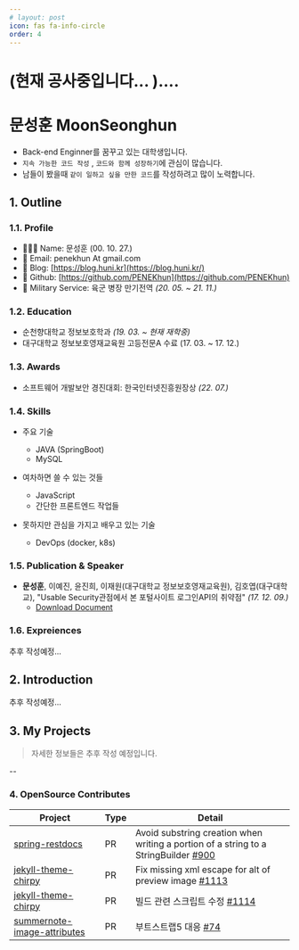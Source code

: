 ```yaml
---
# layout: post
icon: fas fa-info-circle
order: 4
---
```


<style>
 .project h1 {
     color: #333;
}
 .project h2 {
     color: #666;
}
 .project_wrap {
     display: flex;
     flex-wrap: wrap;
     align-items: flex-start;
     justify-content: space-between;
     margin-bottom: 1.5rem;
}
 .project {
     width: 100%;
     border-top: 1px solid #ccc;
     padding-top: 20px;
     display: flex;
}
 .project img {
     width: 150px;
     height: 150px;
     object-fit: cover;
     margin-right: 20px;
     margin-bottom: 0 !important;
}
 .project-details {
     flex: 1;
}
.project-details p.summarize{
	
}
.project-details p.role{
	margin-bottom: 0;
}
.project-details p.stack{
	margin-bottom: 0;
}
.project-type{
	font-weight: 300;
	font-size: 1.2rem;
	margin-bottom: 0;
}
 .project h3 {
	 margin-top: 5px !important;
     margin-bottom: 0 !important;
}
 .project_wrap .extra div h2 {
 margin-top: 0 !important;
 }
 .project .project-duration {
     margin-bottom: 10px;
     color: #999;
}
 .skills {
     width: 100%;
     margin-top: 20px;
     border-top: 1px solid #ccc;
     padding-top: 20px;
}
 .skills ul {
     list-style-type: none;
     padding: 0;
}
 .troubleshooting {
     
}
 .troubleshooting h2 {
     margin-bottom: 10px;
}
 .troubleshooting p {
     margin-top: 5px;
}
 @media screen and (min-width: 850px) {
     .project {
         flex-wrap: wrap;
    }
     .project img {
         width: 180px;
         height: 180px;
         margin-right: 30px;
         margin-bottom: 20px;
    }
     .project-details {
         flex: 1;
    }
     .skills {
         width: 48%;
         margin-top: 0;
         margin-left: 4%;
         padding-top: 0;
         border-top: none;
    }
    }
@media screen and (max-width: 849px) {
  .project {
    flex-direction: column-reverse;
	align-items: baseline;

  }

  .project img {
    width: 200px;
    margin-right: 0;
    margin-bottom: 10px;
  }
}

p.link {
	margin: 0;
}

}

</style>

<!-- <span id="slogan"></span> -->
<!-- <br/> -->
<!-- <span id="introduce"></span> -->
<!-- > 이 문서는 축약 이력서로써, 각 단원의 링크를 클릭하면, 상세 페이지로 이동합니다. -->

# (현재 공사중입니다... )....  
# 문성훈 **MoonSeonghun**
- Back-end Enginner를 꿈꾸고 있는 대학생입니다.
- `지속 가능한 코드 작성` , `코드와 함께 성장하기`에 관심이 많습니다.
- 남들이 봤을때 `같이 일하고 싶을 만한 코드`를 작성하려고 많이 노력합니다.

## 1. Outline
### 1.1. Profile

- 🙋🏻‍♂️ Name: 문성훈 (00. 10. 27.)
- 💌 Email: penekhun At gmail.com
- 📕 Blog: [https://blog.huni.kr](https://blog.huni.kr/)
- 🐙 Github: [https://github.com/PENEKhun](https://github.com/PENEKhun)
- 🫡 Military Service: 육군 병장 만기전역 <em>(20. 05. ~ 21. 11.)</em>

### 1.2. Education
- 순천향대학교 정보보호학과 <em>(19. 03. ~ 현재 재학중)</em>
- 대구대학교 정보보호영재교육원 고등전문A 수료 (17. 03. ~ 17. 12.)

### 1.3. Awards
- 소프트웨어 개발보안 경진대회: 한국인터넷진흥원장상 <em>(22. 07.)</em>

### 1.4. Skills

- 주요 기술  
	- JAVA (SpringBoot)
	- MySQL

- 여차하면 쓸 수 있는 것들  
	- JavaScript
	- 간단한 프론트엔드 작업들

- 못하지만 관심을 가지고 배우고 있는 기술
	- DevOps (docker, k8s)


### 1.5. Publication & Speaker
- **문성훈**, 이예진, 윤진희, 이재원(대구대학교 정보보호영재교육원), 김호엽(대구대학교), "Usable Security관점에서 본 포털사이트 로그인API의 취약점" <em>(17. 12. 09.)</em>
	- <a href="/assets/aboutme/로그인api와usable_security _최최종_hykim-2.hwp" target="_blank">Download Document</a>
<!--	- [Download Poster](/assets/aboutme/usableSecurity_poster.jpeg) -->

<!-- 
### 1.7. Certification
- NULL
-->

### 1.6. Expreiences
추후 작성예정...  

<!--
#### 1.6.1. **청소년 비영리 개발단체** PENEKSOFT
중학생시절, 재미삼아 SNS에서 만난 개발자 친구들끼리 개발 단체 운영했습니다. 규모는 대략 5명정도 되었습니다.
> **'쓸데없이 어려운 퀴즈'** 앱 다운로드 수 1000**+**달성 *(평점 4.292)*

#### 1.6.2. 대구대학교 **정보보호영재교육원** 
대략 200여명 중, **1등 성적**으로 수료하여서 대구대학교 총장상을 수여받은 적이 있습니다.

#### 1.6.3. **화이트해킹팀** Demon
todo

#### 1.6.4. 프리랜서 개발 경험
todo
-->

## 2. Introduction
추후 작성예정...



## 3. My Projects
> 자세한 정보들은 추후 작성 예정입니다. 


<script>
const myProj = [
  {
    name: "아나바다",
    type: "개인 프로젝트",
    image:
      "https://media.istockphoto.com/id/1399859917/ko/%EB%B2%A1%ED%84%B0/%EC%9D%B4%EB%AF%B8%EC%A7%80-%EB%B2%A1%ED%84%B0-%EA%B8%B0%ED%98%B8%EA%B0%80-%EC%97%86%EC%9C%BC%EB%A9%B0-%EC%82%AC%EC%9A%A9-%EA%B0%80%EB%8A%A5%ED%95%9C-%EC%95%84%EC%9D%B4%EC%BD%98%EC%9D%B4-%EC%97%86%EC%8A%B5%EB%8B%88%EB%8B%A4-%EC%9D%B4-%EC%88%9C%EA%B0%84-%EC%9E%90%EB%A6%AC-%ED%91%9C%EC%8B%9C%EC%9E%90%EB%A5%BC%EC%9C%84%ED%95%9C-%EA%B0%A4%EB%9F%AC%EB%A6%AC%EA%B0%80-%EC%97%86%EC%8A%B5%EB%8B%88%EB%8B%A4.jpg?s=170667a&w=0&k=20&c=hFf7ccLdRkyVpPbHA5S_aAcB805YyXWDL9Oyn6Ff_8c=",
    duration: "2023년 6월 - 2023년 9월",
    summarize: "지속 가능한 소비 문화 형성을 위한 플랫폼",
    myRole: "Backend -%",
    links: [{ caption: "Github", href: "https://github.com/a-na-ba-da/" }],
    stack: ["JAVA Spring Boot, MySQL"],
  },
  {
    name: "SHIFT3",
    type: "아웃소싱 프로젝트",
    image: "https://www.lio.team/shift3.png",
    duration: "2023년 2월 - 2023년 3월",
    summarize: "라이프스타일 편집샵 큐레이션 플랫폼",
    myRole: "관리자페이지 포함 100%",
    links: [
      {
        caption: "운영중인 페이지",
        href: "https://shift3.co.kr",
      },
    ],
    stack: ["JAVA Spring Boot, Thymeleaf, MySQL"],
  },
  {
    name: "면역원성 예측 및 개선 분석 사이트",
    type: "아웃소싱 프로젝트",
    image: "https://www.lio.team/oSong.png",
    duration: "2023년 12월 - 2023년 3월",
    summarize: "오송첨단의료산업진흥재단 신약개발지원센터 연구과제",
    myRole: "ML 스크립트 외 100% ",
    links: [],
    stack: ["PHP, JavaScript"],
  },
  {
    name: "프롭메이트",
    type: "아웃소싱 프로젝트",
    image: "https://www.lio.team/propmate.png",
    duration: "2022년 11월 - 2022년 12월",
    summarize: "오픈API 활용 부동산 개발 비용 예상 서비스",
    myRole: "관리자페이지 포함 100%",
    stack: ["JavaScript Node.js, MySQL"],
  },
  {
    name: "WideScrap 상품 수집 확장프로그램",
    type: "아웃소싱 프로젝트",
    image:
      "https://media.istockphoto.com/id/1399859917/ko/%EB%B2%A1%ED%84%B0/%EC%9D%B4%EB%AF%B8%EC%A7%80-%EB%B2%A1%ED%84%B0-%EA%B8%B0%ED%98%B8%EA%B0%80-%EC%97%86%EC%9C%BC%EB%A9%B0-%EC%82%AC%EC%9A%A9-%EA%B0%80%EB%8A%A5%ED%95%9C-%EC%95%84%EC%9D%B4%EC%BD%98%EC%9D%B4-%EC%97%86%EC%8A%B5%EB%8B%88%EB%8B%A4-%EC%9D%B4-%EC%88%9C%EA%B0%84-%EC%9E%90%EB%A6%AC-%ED%91%9C%EC%8B%9C%EC%9E%90%EB%A5%BC%EC%9C%84%ED%95%9C-%EA%B0%A4%EB%9F%AC%EB%A6%AC%EA%B0%80-%EC%97%86%EC%8A%B5%EB%8B%88%EB%8B%A4.jpg?s=170667a&w=0&k=20&c=hFf7ccLdRkyVpPbHA5S_aAcB805YyXWDL9Oyn6Ff_8c=",
    duration: "2022년 9월 - 2022년 10월",
    summarize:
      "크롬 확장프로그램으로 타오바오에서 상품을 크롤링하고,<br/>별도의 API를 만들어서 자사 DB에 Insert하는 프로젝트",
    myRole: "크롬 확장프로그램 100%<br/>백엔드 100%",
    links: [
      {
        caption:
          "관련 블로그 포스팅 - 스프링부트에서 비동기를 사용하여 블로킹 문제 일부 해결하기",
        href: "https://blog.huni.kr/posts/%EC%8A%A4%ED%94%84%EB%A7%81%EB%B6%80%ED%8A%B8%EC%97%90%EC%84%9C-%EB%B9%84%EB%8F%99%EA%B8%B0%EB%A5%BC-%EC%82%AC%EC%9A%A9%ED%95%98%EC%97%AC-%ED%8A%B8%EB%9E%9C%EC%A0%9D%EC%85%98%EC%97%90%EC%84%9C-%EB%B8%94%EB%A1%9C%ED%82%B9-%EB%AC%B8%EC%A0%9C-%EC%9D%BC%EB%B6%80-%ED%95%B4%EA%B2%B0%ED%95%98%EA%B8%B0/",
      },
    ],
    stack: ["JAVA Spring Boot, MySQL", "JavaScript(Chrome Extension)"],
    extra: {
      Earned: [
        "- 총 2회 유지보수를 거치며, 지속가능한 코드가 무엇일지 고민하게 되었음",
        "- 클라이언트상 존재하는 안티 크롤링 완화",
      ],
    },
  },
  {
    name: "피티모아",
    type: "개인 프로젝트",
    image:
      "https://media.istockphoto.com/id/1399859917/ko/%EB%B2%A1%ED%84%B0/%EC%9D%B4%EB%AF%B8%EC%A7%80-%EB%B2%A1%ED%84%B0-%EA%B8%B0%ED%98%B8%EA%B0%80-%EC%97%86%EC%9C%BC%EB%A9%B0-%EC%82%AC%EC%9A%A9-%EA%B0%80%EB%8A%A5%ED%95%9C-%EC%95%84%EC%9D%B4%EC%BD%98%EC%9D%B4-%EC%97%86%EC%8A%B5%EB%8B%88%EB%8B%A4-%EC%9D%B4-%EC%88%9C%EA%B0%84-%EC%9E%90%EB%A6%AC-%ED%91%9C%EC%8B%9C%EC%9E%90%EB%A5%BC%EC%9C%84%ED%95%9C-%EA%B0%A4%EB%9F%AC%EB%A6%AC%EA%B0%80-%EC%97%86%EC%8A%B5%EB%8B%88%EB%8B%A4.jpg?s=170667a&w=0&k=20&c=hFf7ccLdRkyVpPbHA5S_aAcB805YyXWDL9Oyn6Ff_8c=",
    duration: "2022년 8월",
    summarize: "22년도 소프트웨어 개발보안 경진대회 수상작",
    myRole: "풀스택 100%",
    links: [
      {
        caption: "제 9회 소프트웨어 개발보안 시큐어코딩 해커톤 리뷰",
        href: "https://blog.huni.kr/posts/SecureCoding-Contest-9th-Review/",
      },
    ],
    stack: ["JAVA Spring Boot, MySQL", "클라이언트 Vue.JS"],
  },

  {
    name: "청소년 정보보호 페스티벌",
    type: "개인/대학 프로젝트",
    image:
      "https://velog.velcdn.com/images/hnsoo/post/a57bd429-fe8f-424c-a29f-e6949fec8827/image.png",
    duration: "2022년 5월 - 2022년 9월",
    summarize:
      "순천향대학교 정보보호학과에서 주관하고 청소년을 대상으로 개최하는 해킹대회 플랫폼",
    myRole: "백엔드 100%<br/>관리자 페이지 100%<br/>사용자 페이지 1%",
    stack: ["JAVA Spring Boot, MySQL, Redis", "관리자 페이지 Vue.JS"],
    extra: {
      Earned: [
        "- 한정된 자원에서 부하가 적은 실시간 랭킹 API 개발",
        "- AOP를 활용한 서비스 전반적인 로깅으로 대회 치팅 행위자 적출",
      ],
    },
  },

  {
    name: "Minting Arts",
    type: "아웃소싱 프로젝트",
    image: "https://www.lio.team/sangsang.png",
    duration: "2022년 8월",
    summarize: "NFT 온라인 홍보관",
    myRole: "백엔드 100%<br/>관리자 페이지 100%",
    stack: ["JAVA Spring Boot, Thymeleaf, MySQL"],
  },

  {
    name: "파이팅 (파이썬 + 채팅)",
    type: "대학 프로젝트",
    image:
      "https://media.istockphoto.com/id/1399859917/ko/%EB%B2%A1%ED%84%B0/%EC%9D%B4%EB%AF%B8%EC%A7%80-%EB%B2%A1%ED%84%B0-%EA%B8%B0%ED%98%B8%EA%B0%80-%EC%97%86%EC%9C%BC%EB%A9%B0-%EC%82%AC%EC%9A%A9-%EA%B0%80%EB%8A%A5%ED%95%9C-%EC%95%84%EC%9D%B4%EC%BD%98%EC%9D%B4-%EC%97%86%EC%8A%B5%EB%8B%88%EB%8B%A4-%EC%9D%B4-%EC%88%9C%EA%B0%84-%EC%9E%90%EB%A6%AC-%ED%91%9C%EC%8B%9C%EC%9E%90%EB%A5%BC%EC%9C%84%ED%95%9C-%EA%B0%A4%EB%9F%AC%EB%A6%AC%EA%B0%80-%EC%97%86%EC%8A%B5%EB%8B%88%EB%8B%A4.jpg?s=170667a&w=0&k=20&c=hFf7ccLdRkyVpPbHA5S_aAcB805YyXWDL9Oyn6Ff_8c=",
    duration: "2022년 5월",
    summarize:
      "파이썬 프로그래밍 과목 팀프로젝트<br/>종단간 AES 암호화 통신을 사용하는 단체 채팅 프로그램",
    myRole: "클라이언트 95%<br/>서버 10%",
    links: [
      {
        caption: "Github",
        href: "https://github.com/BloodSweatTearz/Pyting",
      },
    ],
    stack: ["python"],
  },

  {
    name: "짧은 링크",
    type: "개인 프로젝트",
    image: "https://blog.huni.kr/assets/2023-06-01/dashboard.png",
    duration: "2022년 3월",
    summarize:
      "한글이 가지는 특징 을 이용해 전세계 모든 링크를 짧게 만드는 서비스",
    myRole: "100%",
    linkCaption: "",
    linkHref: "",
    stack: ["Java Spring Boot, MySQL"],
    links: [
      {
        caption: "Github",
        href: "https://github.com/PENEKhun/hangul-shortUrl",
      },
      {
        caption:
          "# 1년 전 개발한 프로젝트 건드려보기 3 > 읽기 힘든 긴 메서드, 짧고 읽기 쉽게 바꾸기",
        href: "https://blog.huni.kr/posts/1%EB%85%84-%EC%A0%84-%EA%B0%9C%EB%B0%9C%ED%95%9C-%ED%94%84%EB%A1%9C%EC%A0%9D%ED%8A%B8-%EA%B1%B4%EB%93%9C%EB%A0%A4%EB%B3%B4%EA%B8%B0-3/",
      },
      {
        caption: "# 1년 전 개발한 프로젝트 건드려보기 2 > 기존 코드 냄새 맡기",
        href: "https://blog.huni.kr/posts/1%EB%85%84-%EC%A0%84-%EA%B0%9C%EB%B0%9C%ED%95%9C-%ED%94%84%EB%A1%9C%EC%A0%9D%ED%8A%B8-%EA%B1%B4%EB%93%9C%EB%A0%A4%EB%B3%B4%EA%B8%B0-%EA%B8%B0%EC%A1%B4-%EC%BD%94%EB%93%9C-%EB%83%84%EC%83%88-%EB%A7%A1%EA%B8%B0-(%ED%82%81%ED%82%81)/",
      },
      {
        caption: "# 1년 전 개발한 프로젝트 건드려보기 1 > 시작하기 앞서",
        href: "https://blog.huni.kr/posts/1%EB%85%84-%EC%A0%84-%EA%B0%9C%EB%B0%9C%ED%95%9C-%ED%94%84%EB%A1%9C%EC%A0%9D%ED%8A%B8-%EA%B1%B4%EB%93%9C%EB%A0%A4%EB%B3%B4%EA%B8%B0-%EC%8B%9C%EC%9E%91%ED%95%98%EA%B8%B0-%EC%95%9E%EC%84%9C/",
      },
    ],
    extra: {
      Earned: ["- 프로젝트 종료 1년후, 이를 리팩토링 해보는 시간을 가졌음"],
    },
  },
];

window.onload = function drawProjects() {
  const myProjectsElement = document.querySelector(".myProjects");
  myProj.forEach((project) => {
    const extraSections = [];
    for (const key in project.extra) {
      const extraSectionHTML = `
      <div class="extra">
      <div class="${key}"> <h2>${key}</h2> <p>${project.extra[key].join(
        "<br>",
      )}</p> </div> </div>`;
      extraSections.push(extraSectionHTML);
    }

    const projectHTML = `
        <div class="project_wrap">
          <div class="project">
          <div>
            <img src="${project.image}" alt="${project.name} preview">
              <p class="contribute">${project.myRole} 기여</p>
            </div>
            <div class="project-details">
              <h3>${project.name}<p class="project-type">${
                project.type
              }</p></h3>
              <p class="project-duration">${project.duration}</p>
              <p class="summarize">${project.summarize}</p>
              ${
                project.stack === undefined
                  ? ""
                  : `<p class="stack">사용된 기술 키워드:</p>
                <ul>
                  ${project.stack
                    .map((stackItem) => `<li>${stackItem}</li>`)
                    .join("")}
                </ul>`
              }
            </div>
          </div>
          <div>
          ${extraSections.join("")}
          ${(project.links || [])
            .map(
              (link) =>
                ` <p class="link">link: <a href="${link.href}" target="_blank">${link.caption}</a></p> `,
            )
            .join("")}
          <div>
        </div>
      `;
    console.log(projectHTML);
    const tempElement = document.createElement("div");
    tempElement.innerHTML = projectHTML;
    myProjectsElement.appendChild(tempElement.firstElementChild);
  });
};
</script>

<div class="myProjects">

</div>

-- 

<!--

### 3.1. Personal Projects

| Project            | Used My Skills              | Description
|--------------------|--------------------|---------------------
|아나바다 | Springboot, MySQL | 지속 가능한 소비 문화 형성을 위한 플랫폼 |
|피티모아 | Springboot, MySQL, VueJS | todo |
|한글-짧은링크 | Springboot, MySQL, Thymeleaf | 한글 5글자로 전세계 모든 링크를 짧게 만들어 주는 웹 서비스 |

> 작업일 순으로 표를 작성하였습니다.

### 3.2. University Projects
 
| Project            | Used My Skills              | Description
|--------------------|--------------------|---------------------
|BLE 기반의 무인지 전자출결시스템 | Springboot | 2023년 캡스톤 디자인 결과물 |
|청소년정보보호페스티벌 | Springboot, VueJS, MySQL, Redis | 2022 청소년정보보호페스티벌 온라인 해킹대회 사이트|
|파이팅(**PY**thon + chatt**ING**) | Python | 종단간 AES 암호화 통신을 사용하는 단체 채팅 프로그램|

> 작업일 순으로 표를 작성하였습니다.

### 3.3. Outsourcing Projects

| Client           | Description                  | Project            | Used My Skills              | Special Note
------------------|---------------------------|--------------------|---------------------|---------------------|
|오송첨단의료산업진흥재단<br/>신약개발지원센터 | 면역원성 예측 및 개선 분석 사이트 | -                  | PHP                 | 분석에 사용되는 ML 스크립트를 제외한 풀스택(관리자페이지 포함) 개발 |
|시프트삼 | 라이프스타일 편집샵 큐레이션 플랫폼 개발    | #SHIFT3            | Springboot, MySQL   | 풀스택 개발(관리자페이지 포함)|
|propmate | 오픈API 활용 부동산 개발 비용 예상 서비스              | 프롭메이트            | NodeJS, MySQL       | 풀스택 개발(관리자페이지 포함)| 
|와이드바이(구 EG통상)  | 타오바오 상품 정보 크롤링 확장프로그램 | Wide Scrap      | Springboot, JavaScript    | 풀스택 개발    |
|엔큐브스튜디오        | 웹 동영상 자막 번역 확장프로그램    | NCubeWebVidTrans  | JavaScript |
|상상연구소           | NFT 홍보 서비스              | MintingArts        | Springboot, MySQL         | RESTful API 및 관리자 페이지 개발|
|-                 | 로또 조합기 프로그램           | GLotto             | C#, PHP             | |

> 작업일 순으로 표를 작성하였습니다.

-->

### 4. OpenSource Contributes

| Project                | Type   | Detail                          |
|------------------------|----|--------------------------------|
|[spring-restdocs](https://github.com/spring-projects/spring-restdocs) |PR| Avoid substring creation when writing a portion of a string to a StringBuilder [#900](https://github.com/spring-projects/spring-restdocs/pull/900) |
|[jekyll-theme-chirpy](https://github.com/cotes2020/jekyll-theme-chirpy) |PR| Fix missing xml escape for alt of preview image [#1113](https://github.com/cotes2020/jekyll-theme-chirpy/pull/1113) |
|[jekyll-theme-chirpy](https://github.com/cotes2020/jekyll-theme-chirpy) |PR| 빌드 관련 스크립트 수정 [#1114](https://github.com/cotes2020/jekyll-theme-chirpy/pull/1114) |
|[summernote-image-attributes](https://github.com/DiemenDesign/summernote-image-attributes) |PR| 부트스트랩5 대응 [#74](https://github.com/DiemenDesign/summernote-image-attributes/issues/74) |

 
<!--



<details>
<summary>소프트웨어 개발보안 경진대회 - 한국인터넷진흥원장상<em></em></summary>
<div markdown="1">
- 출품작 설명
    - 운동을 시작하고자 하는 모든 사용자에게 헬스 메이트를 구해주는 서비스.
        1. 운동 시설 관련 정보 파악
        2. 트레이너 관련 정보 파악
        3. 트레이너 매칭
        4. 우리 동네 헬스 메이트 파악 및 매칭  
    - 기대효과  
    	1. 우리동네 헬스메이트 찾기  
    		- 가까운 지역 내에서 선호 요일, 시간 등을 필터링해 나와 조건이 맞는 헬스 메이트를 쉽게 찾을 수 있다.  
			- 덤으로 그룹PT를 통해 소비를 줄일 수 있다.  
		2. 나만의 트레이너 찾기  
			- 핸드폰으로 편하게 트레이너들의 약력등을 확인할 수 있다.  
		3. 캘린더 관리  
			- 운동 일정등을 쉽게 관리할 수 있다.  
- 관련포스트
    - [제 9회 소프트웨어 개발보안 시큐어코딩 해커톤 리뷰](https://penekhun.github.io/posts/SecureCoding-Contest-9th-Review/)
</div>
</details>

<details>
<summary>3사단 포병여단 본부 전산병 병장 만기전역</summary>
<div markdown="1">
- 2020년 05월 ~ 2021년 11월
- 전시에 사용하는 전장망 서버를 관리하고, 부대 내부 모든 컴퓨터를 관리하였습니다.
- 내부에 html, css를 변경할 수 있는 인력(간부)이 없어, 직접 나서서 부대 홈페이지 디자인을 변경한 적이 있습니다.
</div>
</details>


<details>
<summary>
순천향대학교 정보보호학 재학 & 프리랜서 개발자</summary>
<div markdown="1">
- 순천향대학교 정보보호학과
	- 2019년 03월 ~ 현재 재학중  
	1.  2022년도 순천향대학교 청소년 정보보호 페스티벌 운영  
    온/오프라인 해킹대회 홈페이지 개발    
    	- 관련 포스트  
    		[온라인 해킹 대회 사이트 만들기 1 > 요구사항 정의](https://penekhun.github.io/posts/%EC%98%A8%EB%9D%BC%EC%9D%B8-%ED%95%B4%ED%82%B9-%EB%8C%80%ED%9A%8C-%EC%82%AC%EC%9D%B4%ED%8A%B8-%EB%A7%8C%EB%93%A4%EA%B8%B0-1-%EC%9A%94%EA%B5%AC%EC%82%AC%ED%95%AD-%EC%A0%95%EC%9D%98/)  
    		[온라인 해킹 대회 사이트 만들기 2 > 퀴즈 랭킹 시스템 개발](https://penekhun.github.io/posts/%EC%98%A8%EB%9D%BC%EC%9D%B8-%ED%95%B4%ED%82%B9-%EB%8C%80%ED%9A%8C-%EC%82%AC%EC%9D%B4%ED%8A%B8-%EB%A7%8C%EB%93%A4%EA%B8%B0-2-%EC%8A%A4%EC%BC%80%EC%A5%B4%EB%A7%81%EC%9D%84-%ED%86%B5%ED%95%9C-%ED%80%B4%EC%A6%88-%EB%9E%AD%ED%82%B9-%EC%8B%9C%EC%8A%A4%ED%85%9C-%EA%B0%9C%EB%B0%9C/)  
    		[온라인 해킹 대회 사이트 만들기 3 > AOP를 활용해보자](https://penekhun.github.io/posts/%EC%98%A8%EB%9D%BC%EC%9D%B8-%ED%95%B4%ED%82%B9-%EB%8C%80%ED%9A%8C-%EC%82%AC%EC%9D%B4%ED%8A%B8-%EB%A7%8C%EB%93%A4%EA%B8%B0-3-AOP%EB%A5%BC-%ED%99%9C%EC%9A%A9%ED%95%B4%EB%B3%B4%EC%9E%90/)    
    	- 소스코드    
			1. [백엔드](https://github.com/PENEKhun/CTF-J-Server)(기여도 100%)  
	    		- 기술 스택  
	    			- JAVA Springboot  
	    			- MySQL  
	    			- Redis  
    		2. [어드민 페이지](https://github.com/PENEKhun/CTF-J-ADMIN-PAGE)(기여도 100%)  
    			- 기술 스택  
    				- Vue JS  
				> 관리자 페이지 개발 담당 학우 대신하여 진행하였습니다.  
				> 급한 일정속에 Vue JS를 처음 사용한것이라 많이 미숙합니다.
			3. [사용자 페이지](https://github.com/hnsoo/yisf-client)  
	2.  프로그래밍 동아리 CQRE 운영  
- 프리랜서 개발자 활동
	- 2022년 07월 ~
	- 학사와 병행하여 진행하였습니다.
	- 진행한 프로젝트는 다음과 같습니다.
		1. 로또 조합기 프로그램(GLotto)
			- 프로젝트 설명
				1. 사용자는 '로또 조합 방식'(고정, 보장, 완전 조합)을 선택합니다.
				2. 그에 맞게 번호까지 선택합니다.
				3. 조합을 생성한 후, 해당 조합을 실제 로또 용지로 인쇄합니다.
			- 기술스택 (기여도 100%)
				1. PHP
				2. dotNET(Excel lib 사용)
			- 프로젝트 간단 후기
				-
			- 이미지 자료
		2. 건축 견적 사이트(Propmate)
			- 프로젝트 설명
		3. NFT 홍보 서비스(MintingArts)
		4. 유전자 분석/연구 사이트(이름 비공개)
		5. 타오바오 상품 정보 크롤링 확장프로그램(WideScrap)
		6. 웹 동영상 자막 번역 확장프로그램(NCubeWebVidTrans)		
</div>
</details>



<details>
	<summary>
		Hack for Security, Demon 팀원 <em>(2017. 09. ~ 2019. 12.)</em>
	</summary>
	<div class="detail">
		asdasdasdasdasdassdas  <br/>
		POC conference 참여 (2017.11.9~2017.11.10)<br/>
		17th HackingCamp 운영(2018.02.24~2018.02.25)<br/>
		CTFzone 본선진출(예선 5등) 'GoGiSaJo'팀 (2018.07.21 PM 6.00 ~ 2018.07.23 AM 6.00 [36h])<br/>
	</div>
</details>

<details>
	<summary>
		대구대학교 정보보호영재교육원 고등부 전문과정 1등 수료 <em>(17. 12. 02.)</em>
	</summary>
</details>

<details>
	<summary>
	한국정보보호학회 동계학술대회 "Usable Security관점에서 본 포털사이트 로그인API의 취약점" 투고 및 발표 <em>(17. 12. 09.)</em></summary><br/>
	<div class="detail">
	<b>고등학교 2학년</b>때 정보보호 영재교육원에 소속하여 진행했던 연구활동입니다.<br/>
	<b>제 1저자</b>로써 연구 주제를 검증하고, 이를 글로 작성하여 학술지에 투고 하였습니다.<br/><br/>
	2017년 12월 9일 토요일,<br/>
	고려대학교 안암캠퍼스에서 한시간동안<em>(13:30 - 14:30)</em> 포스터발표를 한 바가 있습니다.<br/>
	**todo: 사진자료**<br/>
	</div>
</details>





-->